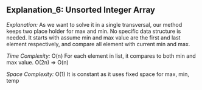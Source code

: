 ## Explanation_6: Unsorted Integer Array

_Explanation:_
As we want to solve it in a single transversal, our method keeps two place holder for max and min. No specific data structure is needed. 
It starts with assume min and max value are the first and last element respectively, and compare all element with current min and max.

_Time Complexity:_
O(n) For each element in list, it compares to both min and max value. O(2n) => O(n)

_Space Complexity:_
O(1) It is constant as it uses fixed space for max, min, temp